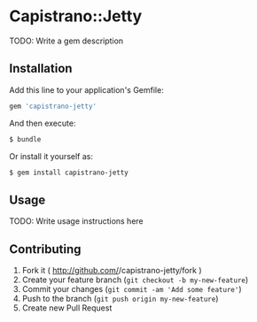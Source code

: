 # Capistrano::Jetty

TODO: Write a gem description

## Installation

Add this line to your application's Gemfile:

```ruby
gem 'capistrano-jetty'
```

And then execute:

```bash
$ bundle
```

Or install it yourself as:

```bash
$ gem install capistrano-jetty
```

## Usage

TODO: Write usage instructions here

## Contributing

1. Fork it ( http://github.com/<my-github-username>/capistrano-jetty/fork )
2. Create your feature branch (`git checkout -b my-new-feature`)
3. Commit your changes (`git commit -am 'Add some feature'`)
4. Push to the branch (`git push origin my-new-feature`)
5. Create new Pull Request
